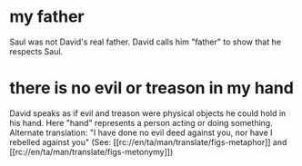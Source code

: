 # my father

Saul was not David's real father. David calls him "father" to show that he respects Saul.

# there is no evil or treason in my hand

David speaks as if evil and treason were physical objects he could hold in his hand. Here "hand" represents a person acting or doing something. Alternate translation: "I have done no evil deed against you, nor have I rebelled against you" (See: [[rc://en/ta/man/translate/figs-metaphor]] and [[rc://en/ta/man/translate/figs-metonymy]])

